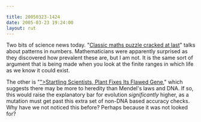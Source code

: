 ```yaml
---

title: 20050323-1424
date: 2005-03-23 19:24:00
layout: rut
---
```


<p> Two bits of science news today.  "<a href="http://www.newscientist.com/article.ns?id=dn7180">Classic
maths puzzle cracked at last</a>" talks about patterns in numbers.
Mathematicians were apparently surprised as they discovered how
prevalent these are, but I am not.  It is the same sort of argument
that is being made when you look at the finite ranges in which life
as we know it could exist.</p>

<p>The other is "<a href="http://www.nytimes.com/2005/03/23/science/23gene.html?ei=<?php echo htmlentities("5088&en=00306bf37c75a71b&ex=1269234000&partner=rssnyt&pagewanted=print&position=");?>">Startling
Scientists, Plant Fixes Its Flawed Gene</a>," which suggests there
may be more to heredity than Mendel's laws and DNA.  If so, this
would raise the explanatory bar for evolution <em>significantly</em>
higher, as a mutation must get past this extra set of non-DNA
based accuracy checks.  Why have we not noticed this before?
Perhaps because it was not looked for?</p>

